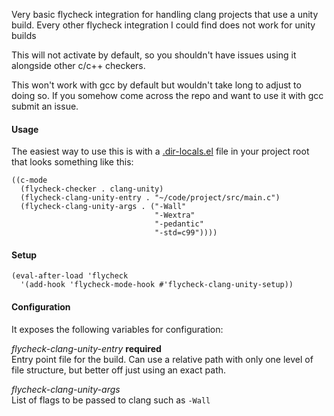 Very basic flycheck integration for handling clang projects that use a unity build.
Every other flycheck integration I could find does not work for unity builds

This will not activate by default, so you shouldn't have issues using it alongside
other c/c++ checkers.

This won't work with gcc by default but wouldn't take long to adjust to doing so.
If you somehow come across the repo and want to use it with gcc submit an issue.

#### Usage
The easiest way to use this is with a [.dir-locals.el](https://www.gnu.org/software/emacs/manual/html_node/emacs/Directory-Variables.html)
file in your project root that looks something like this:
```
((c-mode
  (flycheck-checker . clang-unity)
  (flycheck-clang-unity-entry . "~/code/project/src/main.c")
  (flycheck-clang-unity-args . ("-Wall"
                                "-Wextra"
                                "-pedantic"
                                "-std=c99"))))
```

#### Setup
```elisp
(eval-after-load 'flycheck
  '(add-hook 'flycheck-mode-hook #'flycheck-clang-unity-setup))
```

#### Configuration
It exposes the following variables for configuration:

*flycheck-clang-unity-entry* **required**  
Entry point file for the build. Can use a relative path with only one level
of file structure, but better off just using an exact path.

*flycheck-clang-unity-args*  
List of flags to be passed to clang such as `-Wall`

